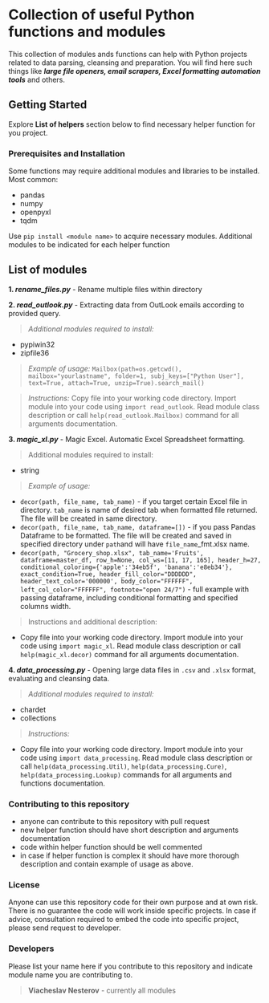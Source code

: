 # Collection of useful Python functions and modules

This collection of modules ands functions can help with Python projects related to data parsing, cleansing and preparation. You will find here such things like ***large file openers, email scrapers, Excel formatting automation tools*** and others.

## Getting Started

Explore **List of helpers** section below to find necessary helper function for you project.

### Prerequisites and Installation

Some functions may require additional modules and libraries to be installed.
Most common:
- pandas
- numpy
- openpyxl
- tqdm

Use `pip install <module name>` to acquire necessary modules.
Additional modules to be indicated for each helper function

## List of modules
**1. _rename_files.py_** - Rename multiple files within directory

**2. _read_outlook.py_** - Extracting data from OutLook emails according to provided query.

>_Additional modules required to install:_
- pypiwin32
- zipfile36

>_Example  of usage:_
`Mailbox(path=os.getcwd(), mailbox="yourlastname", folder=1, subj_keys=["Python User"],
	text=True, attach=True, unzip=True).search_mail()`
  
 >_Instructions:_
 Copy file into your working code directory. Import module into your code using `import read_outlook`. Read module class description or call `help(read_outlook.Mailbox)` command for all arguments documentation.
 
 **3. _magic_xl.py_** - Magic Excel. Automatic Excel Spreadsheet formatting.
>Additional modules required to install:
- string
>_Example  of usage:_
- `decor(path, file_name, tab_name)` - if you target certain Excel file in directory. `tab_name` is name of desired tab when formatted file returned. The file will be created in same directory.
- `decor(path, file_name, tab_name, dataframe=[])` - if you pass Pandas Dataframe to be formatted. The file will be created and saved in specified directory under `path`and will have `file_name`_fmt.xlsx name.
- `decor(path, "Grocery_shop.xlsx", tab_name='Fruits',
             dataframe=master_df,
             row_h=None, col_ws=[11, 17, 165],
             header_h=27, conditional_coloring={'apple':'34eb5f', 'banana':'e8eb34'},
             exact_condition=True,
         header_fill_color="DDDDDD", header_text_color='000000', body_color="FFFFFF",
         left_col_color="FFFFFF",
         footnote="open 24/7")` - full example with passing dataframe, including conditional formatting and specified columns width.
>Instructions and additional description:
- Copy file into your working code directory. Import module into your code using `import magic_xl`. Read module class description or call `help(magic_xl.decor)` command for all arguments documentation.

**4. _data_processing.py_** - Opening large data files in `.csv` and `.xlsx` format, evaluating and cleansing data.
>_Additional modules required to install:_
- chardet
- collections

 >_Instructions:_
- Copy file into your working code directory. Import module into your code using `import data_processing`. Read module class description or call `help(data_processing.Util)`,  `help(data_processing.Cure)`, `help(data_processing.Lookup)` commands for all arguments and functions documentation.
 
### Contributing to this repository
- anyone can contribute to this repository with pull request
- new helper function should have short description and arguments documentation
- code within helper function should be well commented
- in case if helper function is complex it should have more thorough description and contain example of usage as above.

### License
Anyone can use this repository code for their own purpose and at own risk. There is no guarantee the code will work inside specific projects.
In case if advice, consultation required to embed the code into specific project, please send request to developer.

### Developers
Please list your name here if you contribute to this repository and indicate module name you are contributing to.
>**Viacheslav Nesterov** - currently all modules
